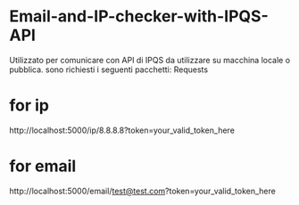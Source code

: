 # Email-and-IP-checker-with-IPQS-API

Utilizzato per comunicare con API di IPQS da utilizzare su macchina locale o pubblica.
sono richiesti i seguenti pacchetti:
Requests

# for ip
http://localhost:5000/ip/8.8.8.8?token=your_valid_token_here

# for email
http://localhost:5000/email/test@test.com?token=your_valid_token_here
